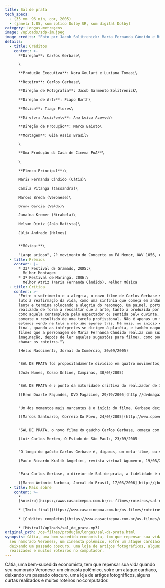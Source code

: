 ```yaml
---
title: Sal de prata
tech_specs:
  - (35 mm, 96 min, cor, 2005)
  - (janela 1.85, som óptico Dolby SR, som digital Dolby)
category: Longas-metragens
image: /uploads/sdp-im.jpeg
image_credits: "Foto por Jacob Solitrenick: Maria Fernanda Cândido e Bruno Garcia"
details:
  - title: Créditos
    content: >-
      **Direção**: Carlos Gerbase\

      \

      **Produção Executiva**: Nora Goulart e Luciana Tomasi\

      **Roteiro**: Carlos Gerbase\

      **Direção de Fotografia**: Jacob Sarmento Solitrenick\

      **Direção de Arte**: Fiapo Barth\

      **Música**: Tiago Flores\

      **Diretora Assistente**: Ana Luiza Azevedo\

      **Direção de Produção**: Marco Baioto\

      **Montagem**: Giba Assis Brasil\

      \

      **Uma Produção da Casa de Cinema PoA**\

      \

      **Elenco Principal**:\

      Maria Fernanda Cândido (Cátia)\

      Camila Pitanga (Cassandra)\

      Marcos Breda (Veronese)\

      Bruno Garcia (Valdo)\

      Janaína Kremer (Mirabela)\

      Nelson Diniz (João Batista)\

      Júlio Andrade (Holmes)


      **Música:**\

      "Largo arioso", 2º movimento do Concerto em Fá Menor, BWV 1056, de Johann Sebastian Bach; arranjo de Tiago Flores; Carlito Magallanes, bandoneon
  - title: Prêmios
    content: |-
      * 33º Festival de Gramado, 2005:\
        Melhor Montagem
      * 3º Festival de Maringá, 2006:\
        Melhor Atriz (Maria Fernanda Cândido), Melhor Música
  - title: Crítica
    content: >-
      "Entre o sofrimento e a alegria, o novo filme de Carlos Gerbase vai do
      luto à reafirmação da vida, como uma sinfonia que começa em andamento
      lento e termina colocando a alegria do recomeço. Um painel, portanto,
      realizado de forma a ressaltar que a arte, tanto a produzida por alguém
      como aquela contemplada pelo espectador ou sentida pelo ouvinte, não é
      somente o resultado de uma tarefa profissional. Não é apenas um filme que
      estamos vendo na tela e não são apenas três. Há mais, no início e no
      final, quando as intérpretes se dirigem à platéia, e também naqueles
      filmes que a personagem de Maria Fernanda Cândido realiza com sua
      imaginação, depois de ler aquelas sugestões para filmes, como poderíamos
      chamar os roteiros."\

      (Hélio Nascimento, Jornal do Comércio, 30/09/2005)


      "SAL DE PRATA foi propositadamente dividido em quatro movimentos, como uma sinfonia - o que permite colocar, como disse o próprio diretor, a trilha sonora como personagem. De fato, a trilha, baseada em peças românticas de compositores como Bach, Edward Grieg, Mendelsshon e Tchaikovsky, entre outros, é responsável por alguns dos bons momentos do filme, não só pela qualidade das músicas, mas pela maneira como está intimamente atrelada à história."\

      (João Nunes, Cosmo Online, Campinas, 30/09/2005)


      "SAL DE PRATA é o ponto da maturidade criativa do realizador de INVERNO (1983) e TOLERÂNCIA (2000). É cinematograficamente sua obra mais avançada; infelizmente caiu num tempo em que se prefere louvar a mediocridade e tachar qualquer invenção de pretensão: Gerbase sabe o cinema que quer fazer e o faz com uma naturalidade que escapa à miopia de alguns. É um belo filme no momento errado do cinema brasileiro. (...) A teia de filmes dentro do filme se mistura com as teias amorosas sem nenhum esforço narrativo, pois Gerbase domina seu ofício; apesar de falar da confusão das cabeças das pessoas, Gerbase em momento algum perde o fio de seu raciocínio estético, oferecendo ao espectador um espetáculo tão sinuoso quanto claro em seu descortinar de metáforas visuais."\

      ([Eron Duarte Fagundes, DVD Magazine, 29/09/2005](http://dvdmagazine.virgula.com.br/Fala_Eron/sal_de_prata.htm))


      "Um dos momentos mais marcantes é o início do filme. Gerbase decidiu impactar com uma cena que merece ser vista desde seu primeiro momento. Bem bolado, o momento cria uma cumplicidade com o espectador que vai além do discurso visual, que se mostra vigoroso, mas que também dá espaço para uma inteligente seqüência narrativa. Para isso contou com o talento, com a sensualidade e com a simpatia de Camila Pitanga."\

      ([Marcos Santuario, Correio Do Povo, 24/09/2005](http://www.cpovo.net/jornal/ftarde/n305/html/04o9amor.htm))


      "SAL DE PRATA, o novo filme do gaúcho Carlos Gerbase, começa com uma cena em que Camila Pitanga fala para a câmera, encara o espectador, a voz torna-se arfante, ela olha para baixo e geme. É sexo oral. Gerbase filmou um orgasmo usando só a sugestão. É um trabalho forte de Camila. (...) É um plano-seqüência desde logo antológico, de um efeito comparável - guardadas as diferenças de época - ao célebre nu frontal de Norma Bengell em Os Cafajestes, de Ruy Guerra."\

      (Luiz Carlos Merten, O Estado de São Paulo, 23/09/2005)


      "O longa do gaúcho Carlos Gerbase é, digamos, um meta-filme, ou seja, faz a linha do cinema que comenta o próprio fazer cinema. Por conta disso, a cena inicial de uma belíssima Camila Pitanga falando à câmera sobre o cinema em poses orgásticas é uma bom abre-alas do teor de SAL DE PRATA. Um dos grandes méritos de Gerbase é a direção de atores. Maria Fernanda Cândido está muito bem no papel da viúva que descobre roteiros perdidos no computador de um cineasta."\

      (Paulo Ricardo Kralik Angelini, revista virtual Agumento, 19/08/2005)


      "Para Carlos Gerbase, o diretor de Sal de prata, a fidelidade é um fetiche. Seu longa anterior, TOLERÂNCIA, abordava a questão explicitamente, centrado no contexto do matrimônio. Este filme (que teve o lançamento no Rio adiado várias vezes desde o fim do ano passado) retoma o debate e adiciona uma variante: discute-se não só a traição conjugal, mas também a fidelidade à arte do cinema."\

      ([Marco Antonio Barbosa, Jornal do Brasil, 17/03/2006](http://jbonline.terra.com.br/jb/papel/cadernos/programa/2006/03/16/jorcolama20060316002.html))
  - title: Mais sobre
    content: >-
      *
      [Roteiro](https://www.casacinepoa.com.br/os-filmes/roteiros/sal-de-prata-texto-inicial.html)

      * [Texto final](https://www.casacinepoa.com.br/os-filmes/roteiros/sal-de-prata-texto-final.html)

      * [Créditos completos](https://www.casacinepoa.com.br/os-filmes/créditos/sal-de-prata.html)

      * [Música](/uploads/sal_de_prata.mp3)
original_path: /os-filmes/produção/longas/sal-de-prata.html
synopsis: Cátia, uma bem-sucedida economista, tem que repensar sua vida quando
  seu namorado Veronese, um cineasta polêmico, sofre um ataque cardíaco,
  deixando um passado obscuro, uma loja de artigos fotográficos, alguns curtas
  realizados e muitos roteiros no computador.
---
```

Cátia, uma bem-sucedida economista, tem que repensar sua vida quando seu namorado Veronese, um cineasta polêmico, sofre um ataque cardíaco, deixando um passado obscuro, uma loja de artigos fotográficos, alguns curtas realizados e muitos roteiros no computador.